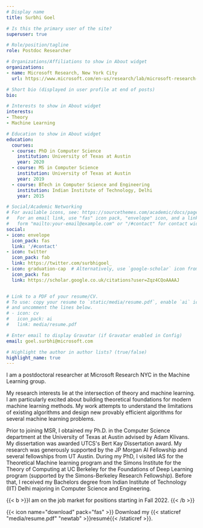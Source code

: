 ```yaml
---
# Display name
title: Surbhi Goel

# Is this the primary user of the site?
superuser: true

# Role/position/tagline
role: Postdoc Researcher

# Organizations/Affiliations to show in About widget
organizations:
- name: Microsoft Research, New York City
  url: https://www.microsoft.com/en-us/research/lab/microsoft-research-new-york/

# Short bio (displayed in user profile at end of posts)
bio: 

# Interests to show in About widget
interests:
- Theory
- Machine Learning

# Education to show in About widget
education:
  courses:
  - course: PhD in Computer Science
    institution: University of Texas at Austin
    year: 2020
  - course: MS in Computer Science
    institution: University of Texas at Austin
    year: 2019
  - course: BTech in Computer Science and Engineering
    institution: Indian Institute of Technology, Delhi
    year: 2015

# Social/Academic Networking
# For available icons, see: https://sourcethemes.com/academic/docs/page-builder/#icons
#   For an email link, use "fas" icon pack, "envelope" icon, and a link in the
#   form "mailto:your-email@example.com" or "/#contact" for contact widget.
social:
- icon: envelope
  icon_pack: fas
  link: '/#contact'
- icon: twitter
  icon_pack: fab
  link: https://twitter.com/surbhigoel_
- icon: graduation-cap  # Alternatively, use `google-scholar` icon from `ai` icon pack
  icon_pack: fas
  link: https://scholar.google.co.uk/citations?user=Zqz4CQoAAAAJ


# Link to a PDF of your resume/CV.
# To use: copy your resume to `static/media/resume.pdf`, enable `ai` icons in `params.toml`, 
# and uncomment the lines below.
# - icon: cv
#   icon_pack: ai
#   link: media/resume.pdf

# Enter email to display Gravatar (if Gravatar enabled in Config)
email: goel.surbhi@microsoft.com

# Highlight the author in author lists? (true/false)
highlight_name: true
---
```


I am a postdoctoral researcher at Microsoft Research NYC in the Machine Learning group.  

My research interests lie at the intersection of theory and machine learning. I am particularly excited about building theoretical foundations for modern machine learning methods. My work attempts to understand the limitations of existing algorithms and design new provably efficient algorithms for several machine learning problems.

Prior to joining MSR, I obtained my Ph.D. in the Computer Science department at the University of Texas at Austin advised by Adam Klivans. My dissertation was awarded UTCS's Bert Kay Dissertation award. My research was generously supported by the JP Morgan AI Fellowship and several fellowships from UT Austin. During my PhD, I visited IAS for the Theoretical Machine learning program and the Simons Institute for the Theory of Computing at UC Berkeley for the Foundations of Deep Learning program (supported by the Simons-Berkeley Research Fellowship). Before that, I received my Bachelors degree from Indian Institute of Technology (IIT) Delhi majoring in Computer Science and Engineering.

{{< b >}}I am on the job market for positions starting in Fall 2022. {{< /b >}}

{{< icon name="download" pack="fas" >}} Download my {{< staticref "media/resume.pdf" "newtab" >}}resumé{{< /staticref >}}.

